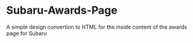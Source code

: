 Subaru-Awards-Page
==================

A simple design convertion to HTML for the inside content of the awards page for Subaru
